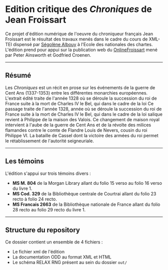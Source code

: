 # Edition critique des *Chroniques* de Jean Froissart

Ce projet d'édition numérique de l'oeuvre du chroniqueur français Jean Froissart est le résultat des travaux menés dans le cadre du cours de XML-TEI dispensé 
par [Ségolène Albouy](https://github.com/Segolene-Albouy) à l'Ecole des nationales des chartes. L'édition prend pour appui sur la publication web du [OnlineFroissart](https://www.dhi.ac.uk/onlinefroissart/index.jsp) 
mené par Peter Ainsworth et Godfried Croenen. 

---
## Résumé
Les *Chroniques* est un récit en prose sur les événements de la guerre de Cent Ans (1337-1353) entre les différentes monarchies européennes. L'extrait édité traite de l'année 1328 où se déroule la succession du roi de France suite à la mort de Charles IV le Bel, qui dans le cadre de la loi
Ce passage traite de l'année 1328, année où se déroule la succession du roi de France suite à la mort de Charles IV le Bel, qui dans le cadre de la loi salique revient à Philippe de la maison des Valois.
Ce changement de maison royal intervient à l'aube de la guerre de Cent Ans et de la révolte des milices flamandes contre le comte de Flandre Louis de Nevers, cousin du roi Philippe VI. La bataille de Cassel dont la victoire des armées du roi permet le rétablissement de l'autorité seigneuriale.

---
## Les témoins

L'édition s'appui sur trois témoins divers :
- **MS M. 804** de la Morgan Library allant du folio 15 verso au folio 16 verso du livre 1.
- **MS Cod. 329** de la Bibliothèque centrale de Courtrai allant du folio 23 recto à folio 24 recto.
- **MS Francais 2663** de la Bibliothèque nationale de France allant du folio 28 recto au folio 29 recto du livre 1.

---
## Structure du repository

Ce dossier contient un ensemble de 4 fichiers :
- Le fichier xml de l'édition
- La documentation ODD au format XML et HTML
- Le schéma RELAX RNG présent au sein du dossier `out/`
